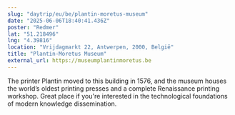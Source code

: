 ```yaml
---
slug: "daytrip/eu/be/plantin-moretus-museum"
date: "2025-06-06T18:40:41.436Z"
poster: "Redmer"
lat: "51.218496"
lng: "4.39816"
location: "Vrijdagmarkt 22, Antwerpen, 2000, België"
title: "Plantin-Moretus Museum"
external_url: https://museumplantinmoretus.be
---
```

The printer Plantin moved to this building in 1576, and the museum houses the world’s oldest printing presses and a complete Renaissance printing workshop. Great place if you're interested in the technological foundations of modern knowledge dissemination.